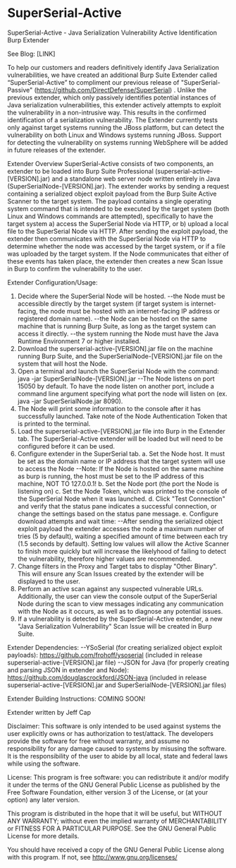 # SuperSerial-Active
SuperSerial-Active - Java Serialization Vulnerability Active Identification Burp Extender

See Blog: [LINK]

To help our customers and readers definitively identify Java Serialization vulnerabilities, we have created an additional Burp Suite Extender called “SuperSerial-Active” to compliment our previous release of "SuperSerial-Passive" (https://github.com/DirectDefense/SuperSerial) . Unlike the previous extender, which only passively identifies potential instances of Java serialization vulnerabilities, this extender actively attempts to exploit the vulnerability in a non-intrusive way. This results in the confirmed identification of a serialization vulnerability. The Extender currently tests only against target systems running the JBoss platform, but can detect the vulnerability on both Linux and Windows systems running JBoss. Support for detecting the vulnerability on systems running WebSphere will be added in future releases of the extender.

Extender Overview
SuperSerial-Active consists of two components, an extender to be loaded into Burp Suite Professional (superserial-active-[VERSION].jar) and a standalone web server node written entirely in Java (SuperSerialNode-[VERSION].jar). The extender works by sending a request containing a serialized object exploit payload from the Burp Suite Active Scanner to the target system. The payload contains a single operating system command that is intended to be executed by the target system (both Linux and Windows commands are attempted), specifically to have the target system a) access the SuperSerial Node via HTTP, or b) upload a local file to the SuperSerial Node via HTTP. After sending the exploit payload, the extender then communicates with the SuperSerial Node via HTTP to determine whether the node was accessed by the target system, or if a file was uploaded by the target system. If the Node communicates that either of these events has taken place, the extender then creates a new Scan Issue in Burp to confirm the vulnerability to the user.

Extender Configuration/Usage:
1. Decide where the SuperSerial Node will be hosted.
	--the Node must be accessible directly by the target system (if target system is internet-facing, the node must be hosted with an internet-facing IP address or registered domain name).
	--the Node can be hosted on the same machine that is running Burp Suite, as long as the target system can access it directly.
	--the system running the Node must have the Java Runtime Environment 7 or higher installed.
2. Download the superserial-active-[VERSION].jar file on the machine running Burp Suite, and the SuperSerialNode-[VERSION].jar file on the system that will host the Node.
3. Open a terminal and launch the SuperSerial Node with the command: java -jar SuperSerialNode-[VERSION].jar
	--The Node listens on port 15050 by default. To have the node listen on another port, include a command line argument specifying what port the node will listen on (ex. java -jar SuperSerialNode.jar 8090).
4. The Node will print some information to the console after it has successfully launched. Take note of the Node Authentication Token that is printed to the terminal.
5. Load the superserial-active-[VERSION].jar file into Burp in the Extender tab. The SuperSerial-Active extender will be loaded but will need to be configured before it can be used.
6. Configure extender in the SuperSerial tab.
	a. Set the Node host. It must be set as the domain name or IP address that the target system will use to access the Node
		--Note: If the Node is hosted on the same machine as burp is running, the host must be set to the IP address of this machine, NOT TO 127.0.0.1!
	b. Set the Node port (the port the Node is listening on)
	c. Set the Node Token, which was printed to the console of the SuperSerial Node when it was launched.
	d. Click "Test Connection" and verify that the status pane indicates a successful connection, or change the settings based on the status pane message.
	e. Configure download attempts and wait time:
		--After sending the serialized object exploit payload the extender accesses the node a maximum number of tries (5 by default), waiting a specified amount of time between each try (1.5 seconds by default). Setting low values will allow the Active Scanner to finish more quickly but will increase the likelyhood of failing to detect the vulnerability, therefore higher values are recommended.
7. Change filters in the Proxy and Target tabs to display "Other Binary". This will ensure any Scan Issues created by the extender will be displayed to the user.
8. Perform an active scan against any suspected vulnerable URLs. Additionally, the user can view the console output of the SuperSerial Node during the scan to view messages indicating any communication with the Node as it occurs, as well as to diagnose any potential issues.
9. If a vulnerability is detected by the SuperSerial-Active extender, a new "Java Serialization Vulnerability" Scan Issue will be created in Burp Suite. 

Extender Dependencies:
--YSoSerial (for creating serialized object exploit payloads): https://github.com/frohoff/ysoserial (included in release superserial-active-[VERSION].jar file)
--JSON for Java (for properly creating and parsing JSON in extender and Node): https://github.com/douglascrockford/JSON-java (included in release superserial-active-[VERSION].jar and SuperSerialNode-[VERSION].jar files)

Extender Building Instructions:
COMING SOON!

Extender written by Jeff Cap

Disclaimer:
This software is only intended to be used against systems the user explicitly owns or has authorization to test/attack. The developers provide the software for free without warranty, and assume no responsibility for any damage caused to systems by misusing the software. It is the responsibility of the user to abide by all local, state and federal laws while using the software.

License:
This program is free software: you can redistribute it and/or modify it under the terms of the GNU General Public License as published by the Free Software Foundation, either version 3 of the License, or (at your option) any later version.

This program is distributed in the hope that it will be useful, but WITHOUT ANY WARRANTY; without even the implied warranty of MERCHANTABILITY or FITNESS FOR A PARTICULAR PURPOSE. See the GNU General Public License for more details.

You should have received a copy of the GNU General Public License along with this program. If not, see http://www.gnu.org/licenses/